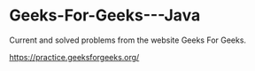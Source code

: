 # Geeks-For-Geeks---Java

Current and solved problems from the website Geeks For Geeks.

https://practice.geeksforgeeks.org/
